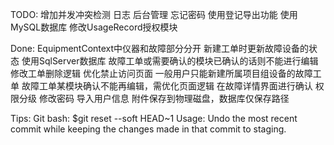 ﻿
TODO:
增加并发冲突检测
日志
后台管理
忘记密码
使用登记导出功能
使用MySQL数据库
修改UsageRecord授权模块



Done:
EquipmentContext中仪器和故障部分分开
新建工单时更新故障设备的状态
使用SqlServer数据库
故障工单或需要确认的模块已确认的话则不能进行编辑
修改工单删除逻辑
优化禁止访问页面
一般用户只能新建所属项目组设备的故障工单
故障工单某模块确认不能再编辑，需优化页面逻辑
在故障详情界面进行确认
权限分级
修改密码
导入用户信息
附件保存到物理磁盘，数据库仅保存路径

Tips:
Git bash: $git reset --soft HEAD~1
Usage: Undo the most recent commit while keeping the changes made in that commit to staging.